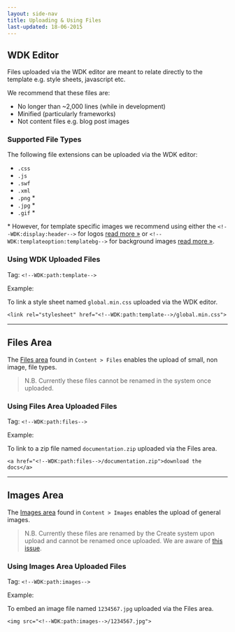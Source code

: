 ```yaml
---
layout: side-nav
title: Uploading & Using Files
last-updated: 18-06-2015
---
```


## WDK Editor

Files uploaded via the WDK editor are meant to relate directly to the template e.g. style sheets, javascript etc.

We recommend that these files are:

* No longer than ~2,000 lines (while in development)
* Minified (particularly frameworks)
* Not content files e.g. blog post images

### Supported File Types

The following file extensions can be uploaded via the WDK editor:

* `.css`
* `.js`
* `.swf`
* `.xml`
* `.png` *
* `.jpg` *
* `.gif` *

\* However, for template specific images we recommend using either the `<!--WDK:display:header-->` for logos [read more »](http://developers.create.net/wdk/glossary.html#HeaderImage) or `<!--WDK:templateoption:templatebg-->` for background images [read more »](http://developers.create.net/wdk/glossary.html#SiteWallpaper).

### Using WDK Uploaded Files

Tag: `<!--WDK:path:template-->`

Example:

To link a style sheet named `global.min.css` uploaded via the WDK editor.

`<link rel="stylesheet" href="<!--WDK:path:template-->/global.min.css">`

---

## Files Area

The [Files area](https://login.create.net/frameset.phtml#site_content_files.phtml) found in `Content > Files` enables the upload of small, non image, file types.

> N.B. Currently these files cannot be renamed in the system once uploaded.

### Using Files Area Uploaded Files

Tag: `<!--WDK:path:files-->`

Example:

To link to a zip file named `documentation.zip` uploaded via the Files area.

`<a href="<!--WDK:path:files-->/documentation.zip">download the docs</a>`

---

## Images Area

The [Images area](https://login.create.net/frameset.phtml#site_content_images.phtml) found in `Content > Images` enables the upload of general images.

> N.B. Currently these files are renamed by the Create system upon upload and cannot be renamed once uploaded. We are aware of [this issue](https://github.com/createdotnet/wdk/issues/63).

### Using Images Area Uploaded Files

Tag: `<!--WDK:path:images-->`

Example:

To embed an image file named `1234567.jpg` uploaded via the Files area.

`<img src="<!--WDK:path:images-->/1234567.jpg">`

